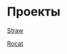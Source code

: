# Проекты

[Straw](http://cleaninc.co/ "Straw") 

[Rocat](https://bacugniano.github.io/rocat/ "Rocat") 
